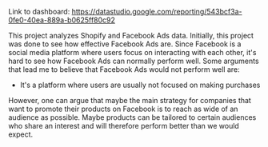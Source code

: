 Link to dashboard: https://datastudio.google.com/reporting/543bcf3a-0fe0-40ea-889a-b0625ff80c92

This project analyzes Shopify and Facebook Ads data.
Initially, this project was done to see how effective Facebook Ads are. Since Facebook is a social media platform where users focus on interacting with each other, it's hard to see how Facebook Ads can normally perform well. 
Some arguments that lead me to believe that Facebook Ads would not perform well are:
<ul>
  <li>It's a platform where users are usually not focused on making purchases</li>
  <!--<li> </li>-->
  
</ul>
However, one can argue that maybe the main strategy for companies that want to promote their products on Facebook is to reach as wide of an audience as possible. Maybe products can be tailored to certain audiences who share an interest and will therefore perform better than we would expect.


<!-- talk about users/creators/advertisors and their interests -->
